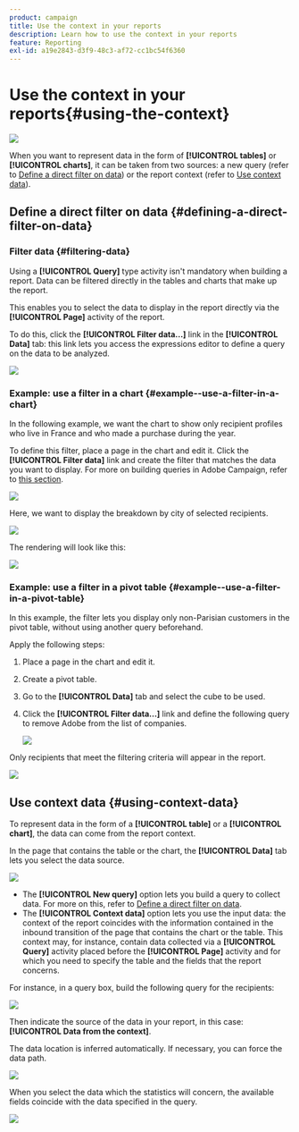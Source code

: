 ```yaml
---
product: campaign
title: Use the context in your reports
description: Learn how to use the context in your reports
feature: Reporting
exl-id: a19e2843-d3f9-48c3-af72-cc1bc54f6360
---
```

# Use the context in your reports{#using-the-context}

![](../../assets/common.svg)

When you want to represent data in the form of **[!UICONTROL tables]** or **[!UICONTROL charts]**, it can be taken from two sources: a new query (refer to [Define a direct filter on data](#defining-a-direct-filter-on-data)) or the report context (refer to [Use context data](#using-context-data)).

## Define a direct filter on data {#defining-a-direct-filter-on-data}

### Filter data {#filtering-data}

Using a **[!UICONTROL Query]** type activity isn't mandatory when building a report. Data can be filtered directly in the tables and charts that make up the report.

This enables you to select the data to display in the report directly via the **[!UICONTROL Page]** activity of the report.

To do this, click the **[!UICONTROL Filter data...]** link in the **[!UICONTROL Data]** tab: this link lets you access the expressions editor to define a query on the data to be analyzed.

![](assets/reporting_filter_data_from_page.png)

### Example: use a filter in a chart {#example--use-a-filter-in-a-chart}

In the following example, we want the chart to show only recipient profiles who live in France and who made a purchase during the year.

To define this filter, place a page in the chart and edit it. Click the **[!UICONTROL Filter data]** link and create the filter that matches the data you want to display. For more on building queries in Adobe Campaign, refer to [this section](../../platform/using/about-queries-in-campaign.md).

![](assets/s_ncs_advuser_report_wizard_029.png)

Here, we want to display the breakdown by city of selected recipients.

![](assets/reporting_graph_with_2vars.png)

The rendering will look like this: 

![](assets/reporting_graph_with_2vars_preview.png)

### Example: use a filter in a pivot table {#example--use-a-filter-in-a-pivot-table}

In this example, the filter lets you display only non-Parisian customers in the pivot table, without using another query beforehand.

Apply the following steps:

1. Place a page in the chart and edit it.
1. Create a pivot table.
1. Go to the **[!UICONTROL Data]** tab and select the cube to be used.
1. Click the **[!UICONTROL Filter data...]** link and define the following query to remove Adobe from the list of companies.

   ![](assets/s_ncs_advuser_report_display_03.png)

Only recipients that meet the filtering criteria will appear in the report.

![](assets/s_ncs_advuser_report_display_04.png)

## Use context data {#using-context-data}

To represent data in the form of a **[!UICONTROL table]** or a **[!UICONTROL chart]**, the data can come from the report context.

In the page that contains the table or the chart, the **[!UICONTROL Data]** tab lets you select the data source. 

![](assets/s_ncs_advuser_report_datasource_3.png)

* The **[!UICONTROL New query]** option lets you build a query to collect data. For more on this, refer to [Define a direct filter on data](#defining-a-direct-filter-on-data).
* The **[!UICONTROL Context data]** option lets you use the input data: the context of the report coincides with the information contained in the inbound transition of the page that contains the chart or the table. This context may, for instance, contain data collected via a **[!UICONTROL Query]** activity placed before the **[!UICONTROL Page]** activity and for which you need to specify the table and the fields that the report concerns.

For instance, in a query box, build the following query for the recipients:

![](assets/s_ncs_advuser_report_datasource_2.png)

Then indicate the source of the data in your report, in this case: **[!UICONTROL Data from the context]**.

The data location is inferred automatically. If necessary, you can force the data path.

![](assets/s_ncs_advuser_report_datasource_4.png)

When you select the data which the statistics will concern, the available fields coincide with the data specified in the query.

![](assets/s_ncs_advuser_report_datasource_1.png)
